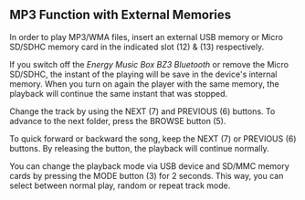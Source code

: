 ## MP3 Function with External Memories

In order to play MP3/WMA files, insert an external USB memory or Micro SD/SDHC memory card in the indicated slot (12) & (13) respectively.

If you switch off the *Energy Music Box BZ3 Bluetooth* or remove the Micro SD/SDHC, the instant of the playing will be save in the device's internal memory.  When you turn on again the player with the same memory, the playback will continue the same instant that was stopped.

Change the track by using the NEXT (7) and PREVIOUS (6) buttons. To advance to the next folder, press the BROWSE button (5).

To quick forward or backward the song, keep the NEXT (7) or PREVIOUS (6) buttons. By releasing the button, the playback will continue normally.

You can change the playback mode via USB device and SD/MMC memory cards by pressing the MODE button (3) for 2 seconds. This way, you can select between normal play, random or repeat track mode.
